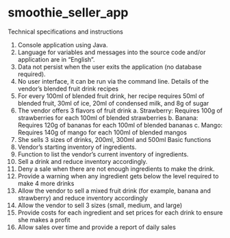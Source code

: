 # smoothie_seller_app
Technical specifications and instructions
  1. Console application using Java.
  2. Language for variables and messages into the source code and/or application are in “English”.
  3. Data not persist when the user exits the application (no database required).
  4. No user interface, it can be run via the command line.
Details of the vendor’s blended fruit drink recipes
  1. For every 100ml of blended fruit drink, her recipe requires 50ml of blended fruit, 30ml of ice, 20ml of condensed milk, and 8g of sugar
  2. The vendor offers 3 flavors of fruit drink
    a. Strawberry: Requires 100g of strawberries for each 100ml of blended strawberries
    b. Banana: Requires 120g of bananas for each 100ml of blended bananas
    c. Mango: Requires 140g of mango for each 100ml of blended mangos
  3. She sells 3 sizes of drinks, 200ml, 300ml and 500ml
Basic functions
  1. Vendor’s starting inventory of ingredients.
  2. Function to list the vendor’s current inventory of ingredients.
  3. Sell a drink and reduce inventory accordingly.
  4. Deny a sale when there are not enough ingredients to make the drink.
  5. Provide a warning when any ingredient gets below the level required to make 4 more drinks
  6. Allow the vendor to sell a mixed fruit drink (for example, banana and strawberry) and reduce inventory accordingly
  7. Allow the vendor to sell 3 sizes (small, medium, and large)
  8. Provide costs for each ingredient and set prices for each drink to ensure she makes a profit
  9. Allow sales over time and provide a report of daily sales
